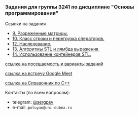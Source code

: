 ### Задания для группы 3241 по дисциплине "Основы программирования"

Ссылки на задания

* [9. Разреженные матрицы.](https://vcs.uni-dubna.ru/kts/cpp/-/blob/main/tasks/task08.md)
* [10. Класс строки и перегрузка операторов.](https://vcs.uni-dubna.ru/kts/cpp/-/blob/main/tasks/task06.md)
* [12. Наследование.](https://vcs.uni-dubna.ru/kts/cpp/-/blob/main/tasks/task05.md)
* [13. Алгоритмы STL и лямбда выражения.](https://vcs.uni-dubna.ru/kts/cpp/-/blob/main/tasks/task07.md)
* [14. Использование контейнеров STL.](https://vcs.uni-dubna.ru/kts/cpp/-/blob/main/tasks/task09.md)

[ссылка на посещаемость и варианты заданий](https://docs.google.com/spreadsheets/d/1X3l7dz4ehEe93RKtXKTP-YCMo5_meJjhz4ImFyVvWIY/edit?usp=sharing)

[ссылка на встречу Google Meet](https://meet.google.com/sfm-wnsz-per)

[ссылка на Справочник по C++](https://ru.cppreference.com/w/)

Контакты (по всем вопросам):

* telegram: [@sergpsv](https://t.me/sergpsv)
* e-mail: `poluyan@uni-dubna.ru`
